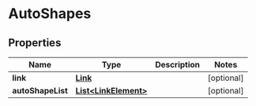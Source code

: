
# AutoShapes

## Properties
Name | Type | Description | Notes
------------ | ------------- | ------------- | -------------
**link** | [**Link**](Link.md) |  |  [optional]
**autoShapeList** | [**List&lt;LinkElement&gt;**](LinkElement.md) |  |  [optional]



